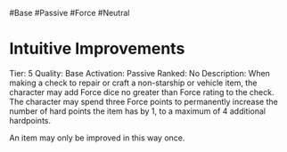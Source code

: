 #Base 
#Passive 
#Force 
#Neutral 

# Intuitive Improvements
Tier: 5
Quality: Base
Activation: Passive
Ranked: No
Description: When making a check to repair or craft a non-starship or vehicle item, the character may add Force dice no greater than Force rating to the check. The character may spend three Force points to permanently increase the number of hard points the item has by 1, to a maximum of 4 additional hardpoints. 

An item may only be improved in this way once.